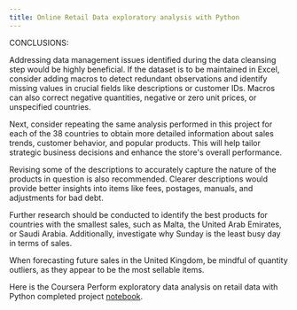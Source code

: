 ```yaml
---
title: Online Retail Data exploratory analysis with Python
---
```


CONCLUSIONS:

Addressing data management issues identified during the data cleansing step would be highly beneficial. If the dataset is to be maintained in Excel, consider adding macros to detect redundant observations and identify missing values in crucial fields like descriptions or customer IDs. Macros can also correct negative quantities, negative or zero unit prices, or unspecified countries.

Next, consider repeating the same analysis performed in this project for each of the 38 countries to obtain more detailed information about sales trends, customer behavior, and popular products. This will help tailor strategic business decisions and enhance the store's overall performance.

Revising some of the descriptions to accurately capture the nature of the products in question is also recommended. Clearer descriptions would provide better insights into items like fees, postages, manuals, and adjustments for bad debt.

Further research should be conducted to identify the best products for countries with the smallest sales, such as Malta, the United Arab Emirates, or Saudi Arabia. Additionally, investigate why Sunday is the least busy day in terms of sales.

When forecasting future sales in the United Kingdom, be mindful of quantity outliers, as they appear to be the most sellable items.

Here is the Coursera Perform exploratory data analysis on retail data with Python completed project
[notebook](https://github.com/samlip-blip/retail-analysis-python/blob/main/online_retail.ipynb).